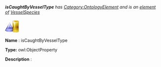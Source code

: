 ___isCaughtByVesselType__ 
 has
 [Category:OntologyElement](../../Category/OntologyElement "Category:OntologyElement") 
 and is an
 [element of](../../Property/ElementOf "Property:ElementOf") 
[VesselSpecies](../../Submissions/VesselSpecies "Submissions:VesselSpecies")_




  





[![ObjectProperty](../images/thumb/c/c3/ObjectProperty.gif/45px-ObjectProperty.gif)](../../Image/ObjectProperty.gif "ObjectProperty")


__Name__ 
 : isCaughtByVesselType
 



__Type:__ 
 owl:ObjectProperty
 



__Description__ 
 :